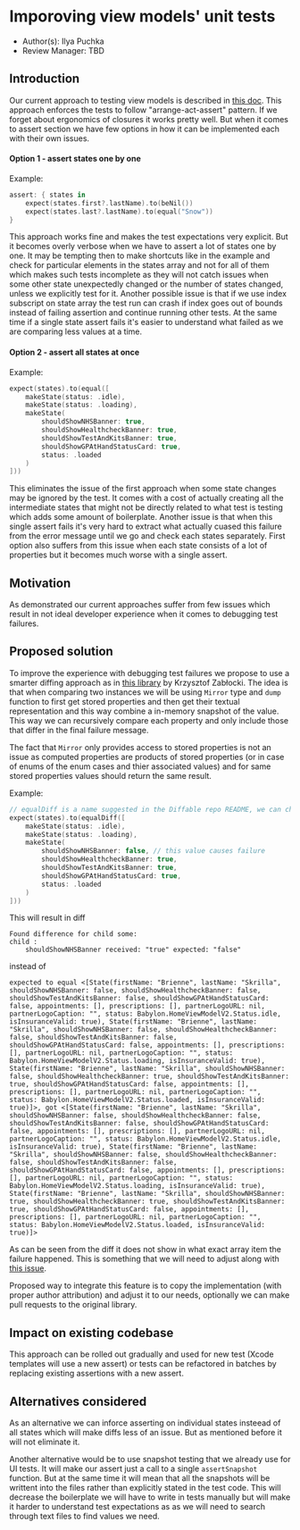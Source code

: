 # Imporoving view models' unit tests

* Author(s): Ilya Puchka
* Review Manager: TBD

## Introduction

Our current approach to testing view models is described in [this doc](Cookbook/Technical-Documents/UnitTestingViewModels.md). This approach enforces the tests to follow "arrange-act-assert" pattern. If we forget about ergonomics of closures it works pretty well. But when it comes to assert section we have few options in how it can be implemented each with their own issues.

#### Option 1 - assert states one by one

Example:

```swift
assert: { states in
    expect(states.first?.lastName).to(beNil())
    expect(states.last?.lastName).to(equal("Snow"))
}
```

This approach works fine and makes the test expectations very explicit. But it becomes overly verbose when we have to assert a lot of states one by one. It may be tempting then to make shortcuts like in the example and check for particular elements in the states array and not for all of them which makes such tests incomplete as they will not catch issues when some other state unexpectedly changed or the number of states changed, unless we explicitly test for it. Another possible issue is that if we use index subscript on state array the test run can crash if index goes out of bounds instead of failing assertion and continue running other tests.
At the same time if a single state assert fails it's easier to understand what failed as we are comparing less values at a time.

#### Option 2 - assert all states at once

Example:

```swift
expect(states).to(equal([
    makeState(status: .idle),
    makeState(status: .loading),
    makeState(
        shouldShowNHSBanner: true,
        shouldShowHealthcheckBanner: true,
        shouldShowTestAndKitsBanner: true,
        shouldShowGPAtHandStatusCard: true,
        status: .loaded
    )
]))
```

This eliminates the issue of the first approach when some state changes may be ignored by the test. It comes with a cost of actually creating all the intermediate states that might not be directly related to what test is testing which adds some amount of boilerplate. Another issue is that when this single assert fails it's very hard to extract what actually cuased this failure from the error message until we go and check each states separately. First option also suffers from this issue when each state consists of a lot of properties but it becomes much worse with a single assert.

## Motivation

As demonstrated our current approaches suffer from few issues which result in not ideal developer experience when it comes to debugging test failures.

## Proposed solution

To improve the experience with debugging test failures we propose to use a smarter diffing approach as in [this library](https://github.com/krzysztofzablocki/Difference) by Krzysztof Zabłocki. The idea is that when comparing two instances we will be using `Mirror` type and `dump` function to first get stored properties and then get their textual representation and this way combine a in-memory snapshot of the value. This way we can recursively compare each property and only include those that differ in the final failure message. 

The fact that `Mirror` only provides access to stored properties is not an issue as computed properties are products of stored properties (or in case of enums of the enum cases and thier associated values) and for same stored properties values should return the same result.

Example:

```swift
// equalDiff is a name suggested in the Diffable repo README, we can choose a different one
expect(states).to(equalDiff([
    makeState(status: .idle),
    makeState(status: .loading),
    makeState(
        shouldShowNHSBanner: false, // this value causes failure
        shouldShowHealthcheckBanner: true,
        shouldShowTestAndKitsBanner: true,
        shouldShowGPAtHandStatusCard: true,
        status: .loaded
    )
]))
```

This will result in diff

```
Found difference for child some:
child :
	shouldShowNHSBanner received: "true" expected: "false"
```

instead of

```
expected to equal <[State(firstName: "Brienne", lastName: "Skrilla", shouldShowNHSBanner: false, shouldShowHealthcheckBanner: false, shouldShowTestAndKitsBanner: false, shouldShowGPAtHandStatusCard: false, appointments: [], prescriptions: [], partnerLogoURL: nil, partnerLogoCaption: "", status: Babylon.HomeViewModelV2.Status.idle, isInsuranceValid: true), State(firstName: "Brienne", lastName: "Skrilla", shouldShowNHSBanner: false, shouldShowHealthcheckBanner: false, shouldShowTestAndKitsBanner: false, shouldShowGPAtHandStatusCard: false, appointments: [], prescriptions: [], partnerLogoURL: nil, partnerLogoCaption: "", status: Babylon.HomeViewModelV2.Status.loading, isInsuranceValid: true), State(firstName: "Brienne", lastName: "Skrilla", shouldShowNHSBanner: false, shouldShowHealthcheckBanner: true, shouldShowTestAndKitsBanner: true, shouldShowGPAtHandStatusCard: false, appointments: [], prescriptions: [], partnerLogoURL: nil, partnerLogoCaption: "", status: Babylon.HomeViewModelV2.Status.loaded, isInsuranceValid: true)]>, got <[State(firstName: "Brienne", lastName: "Skrilla", shouldShowNHSBanner: false, shouldShowHealthcheckBanner: false, shouldShowTestAndKitsBanner: false, shouldShowGPAtHandStatusCard: false, appointments: [], prescriptions: [], partnerLogoURL: nil, partnerLogoCaption: "", status: Babylon.HomeViewModelV2.Status.idle, isInsuranceValid: true), State(firstName: "Brienne", lastName: "Skrilla", shouldShowNHSBanner: false, shouldShowHealthcheckBanner: false, shouldShowTestAndKitsBanner: false, shouldShowGPAtHandStatusCard: false, appointments: [], prescriptions: [], partnerLogoURL: nil, partnerLogoCaption: "", status: Babylon.HomeViewModelV2.Status.loading, isInsuranceValid: true), State(firstName: "Brienne", lastName: "Skrilla", shouldShowNHSBanner: true, shouldShowHealthcheckBanner: true, shouldShowTestAndKitsBanner: true, shouldShowGPAtHandStatusCard: false, appointments: [], prescriptions: [], partnerLogoURL: nil, partnerLogoCaption: "", status: Babylon.HomeViewModelV2.Status.loaded, isInsuranceValid: true)]>
```

As can be seen from the diff it does not show in what exact array item the failure happened. This is something that we will need to adjust along with [this issue](https://github.com/krzysztofzablocki/Difference/issues/1). 

Proposed way to integrate this feature is to copy the implementation (with proper author attribution) and adjust it to our needs, optionally we can make pull requests to the original library.

## Impact on existing codebase

This approach can be rolled out gradually and used for new test (Xcode templates will use a new assert) or tests can be refactored in batches by replacing existing assertions with a new assert.

## Alternatives considered

As an alternative we can inforce asserting on individual states insteead of all states which will make diffs less of an issue. But as mentioned before it will not eliminate it.

Another alternative would be to use snapshot testing that we already use for UI tests. It will make our assert just a call to a single `assertSnapshot` function. But at the same time it will mean that all the snapshots will be writtent into the files rather than explicitly stated in the test code. This will decrease the boilerplate we will have to write in tests manually but will make it harder to understand test expectations as as we will need to search through text files to find values we need.
